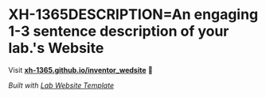 
# XH-1365DESCRIPTION=An engaging 1-3 sentence description of your lab.'s Website

Visit **[xh-1365.github.io/inventor_wedsite](https://xh-1365.github.io/inventor_wedsite)** 🚀

_Built with [Lab Website Template](https://greene-lab.gitbook.io/lab-website-template-docs)_
